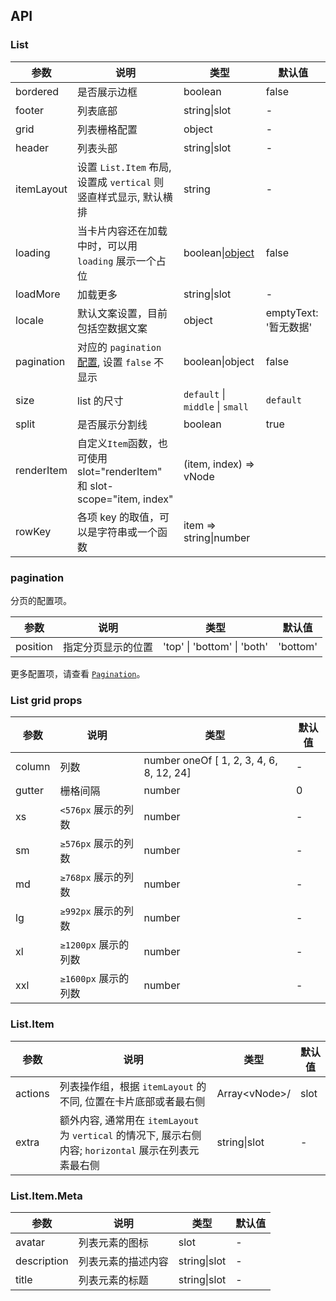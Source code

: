 ## API

### List

| 参数 | 说明 | 类型 | 默认值 |
| --- | --- | --- | --- |
| bordered | 是否展示边框 | boolean | false |
| footer | 列表底部 | string\|slot | - |
| grid | 列表栅格配置 | object | - |
| header | 列表头部 | string\|slot | - |
| itemLayout | 设置 `List.Item` 布局, 设置成 `vertical` 则竖直样式显示, 默认横排 | string | - |
| loading | 当卡片内容还在加载中时，可以用 `loading` 展示一个占位 | boolean\|[object](https://www.antdv.com/components/spin-cn/#API) | false |
| loadMore | 加载更多 | string\|slot | - |
| locale | 默认文案设置，目前包括空数据文案 | object | emptyText: '暂无数据' |
| pagination | 对应的 `pagination` [配置](https://www.antdv.com/components/pagination-cn/#API), 设置 `false` 不显示 | boolean\|object | false |
| size | list 的尺寸 | `default` \| `middle` \| `small` | `default` |
| split | 是否展示分割线 | boolean | true |
| renderItem | 自定义`Item`函数，也可使用 slot="renderItem" 和 slot-scope="item, index" | (item, index) => vNode |  | - |
| rowKey | 各项 key 的取值，可以是字符串或一个函数 | item => string\|number |  |

### pagination

分页的配置项。

| 参数     | 说明               | 类型                        | 默认值   |
| -------- | ------------------ | --------------------------- | -------- |
| position | 指定分页显示的位置 | 'top' \| 'bottom' \| 'both' | 'bottom' |

更多配置项，请查看 [`Pagination`](https://www.antdv.com/components/pagination-cn/#API)。

### List grid props

| 参数   | 说明                 | 类型                                     | 默认值 |
| ------ | -------------------- | ---------------------------------------- | ------ |
| column | 列数                 | number oneOf [ 1, 2, 3, 4, 6, 8, 12, 24] | -      |
| gutter | 栅格间隔             | number                                   | 0      |
| xs     | `<576px` 展示的列数  | number                                   | -      |
| sm     | `≥576px` 展示的列数  | number                                   | -      |
| md     | `≥768px` 展示的列数  | number                                   | -      |
| lg     | `≥992px` 展示的列数  | number                                   | -      |
| xl     | `≥1200px` 展示的列数 | number                                   | -      |
| xxl    | `≥1600px` 展示的列数 | number                                   | -      |

### List.Item

| 参数 | 说明 | 类型 | 默认值 |
| --- | --- | --- | --- |
| actions | 列表操作组，根据 `itemLayout` 的不同, 位置在卡片底部或者最右侧 | Array\<vNode>/ | slot | - |
| extra | 额外内容, 通常用在 `itemLayout` 为 `vertical` 的情况下, 展示右侧内容; `horizontal` 展示在列表元素最右侧 | string\|slot | - |

### List.Item.Meta

| 参数        | 说明               | 类型         | 默认值 |
| ----------- | ------------------ | ------------ | ------ |
| avatar      | 列表元素的图标     | slot         | -      |
| description | 列表元素的描述内容 | string\|slot | -      |
| title       | 列表元素的标题     | string\|slot | -      |
